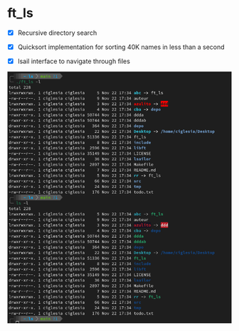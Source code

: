 # ft_ls
-[X] Recursive directory search

-[x] Quicksort implementation for sorting 40K names in less than a second

-[X] lsail interface to navigate through files

![](docs/ls.png?raw=true "ls -l")
